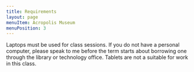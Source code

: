 ```yaml
---
title: Requirements
layout: page
menuItem: Acropolis Museum
menuPosition: 3
---
```


Laptops must be used for class sessions. If you do not have a personal computer, please speak to me before the term starts about borrowing one through the library or technology office. Tablets are not a suitable for work in this class.  
